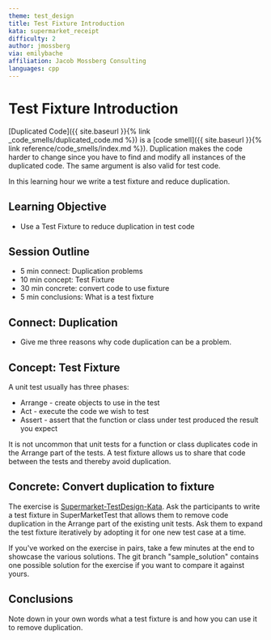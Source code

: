 ```yaml
---
theme: test_design
title: Test Fixture Introduction
kata: supermarket_receipt
difficulty: 2
author: jmossberg
via: emilybache
affiliation: Jacob Mossberg Consulting
languages: cpp
---
```


# Test Fixture Introduction

[Duplicated Code]({{ site.baseurl }}{% link _code_smells/duplicated_code.md %}) is a [code smell]({{ site.baseurl }}{% link reference/code_smells/index.md %}). Duplication makes the code harder to change since you have to find and modify all instances of the duplicated code. The same argument is also valid for test code.

In this learning hour we write a test fixture and reduce duplication.

## Learning Objective

- Use a Test Fixture to reduce duplication in test code

## Session Outline

* 5 min connect: Duplication problems
* 10 min concept: Test Fixture 
* 30 min concrete: convert code to use fixture
* 5 min conclusions: What is a test fixture

## Connect: Duplication
- Give me three reasons why code duplication can be a problem.

## Concept: Test Fixture
A unit test usually has three phases:

* Arrange - create objects to use in the test
* Act - execute the code we wish to test
* Assert - assert that the function or class under test produced the result you expect

It is not uncommon that unit tests for a function or class duplicates code in the Arrange part of the tests. A test fixture allows us to share that code between the tests and thereby avoid duplication.

## Concrete: Convert duplication to fixture
The exercise is [Supermarket-TestDesign-Kata](https://github.com/sammancoaching/Supermarket-TestDesign-Kata). Ask the participants to write a test fixture in SuperMarketTest that allows them to remove code duplication in the Arrange part of the existing unit tests. Ask them to expand the test fixture iteratively by adopting it for one new test case at a time.

If you've worked on the exercise in pairs, take a few minutes at the end to showcase the various solutions. The git branch "sample_solution" contains one possible solution for the exercise if you want to compare it against yours.

## Conclusions
Note down in your own words what a test fixture is and how you can use it to remove duplication.

